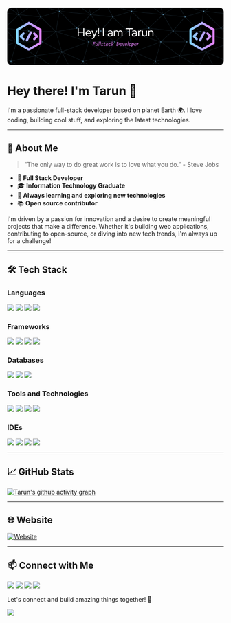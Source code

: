 ![Header](./header.png)

# Hey there! I'm Tarun 👋

I'm a passionate full-stack developer based on planet Earth 🌍. I love coding, building cool stuff, and exploring the latest technologies.

---

## 🚀 About Me

> "The only way to do great work is to love what you do." - Steve Jobs

- 💼 **Full Stack Developer**
- 🎓 **Information Technology Graduate**
- 🌱 **Always learning and exploring new technologies**
- 📚 **Open source contributor**

I'm driven by a passion for innovation and a desire to create meaningful projects that make a difference. Whether it's building web applications, contributing to open-source, or diving into new tech trends, I'm always up for a challenge!

---

## 🛠️ Tech Stack

### Languages
<p align="left">
  <img src="https://img.shields.io/badge/-Java-007396?style=for-the-badge&logo=java&logoColor=white" />
  <img src="https://img.shields.io/badge/-Python-3776AB?style=for-the-badge&logo=python&logoColor=white" />
  <img src="https://img.shields.io/badge/-JavaScript-F7DF1E?style=for-the-badge&logo=javascript&logoColor=white" />
  <img src="https://img.shields.io/badge/-C/C++-00599C?style=for-the-badge&logo=c%2B%2B&logoColor=white" />
</p>

### Frameworks
<p align="left">
  <img src="https://img.shields.io/badge/-React-61DAFB?style=for-the-badge&logo=react&logoColor=white" />
  <img src="https://img.shields.io/badge/-Node.js-339933?style=for-the-badge&logo=node.js&logoColor=white" />
  <img src="https://img.shields.io/badge/-NestJS-E0234E?style=for-the-badge&logo=nestjs&logoColor=white" />
  <img src="https://img.shields.io/badge/-Spring%20Boot-6DB33F?style=for-the-badge&logo=spring&logoColor=white" />
</p>

### Databases
<p align="left">
  <img src="https://img.shields.io/badge/-MySQL-4479A1?style=for-the-badge&logo=mysql&logoColor=white" />
  <img src="https://img.shields.io/badge/-PostgreSQL-336791?style=for-the-badge&logo=postgresql&logoColor=white" />
  <img src="https://img.shields.io/badge/-MongoDB-47A248?style=for-the-badge&logo=mongodb&logoColor=white" />
</p>

### Tools and Technologies
<p align="left">
  <img src="https://img.shields.io/badge/-Linux-FCC624?style=for-the-badge&logo=linux&logoColor=white" />
  <img src="https://img.shields.io/badge/-Git-F05032?style=for-the-badge&logo=git&logoColor=white" />
  <img src="https://img.shields.io/badge/-Docker-2496ED?style=for-the-badge&logo=docker&logoColor=white" />
  <img src="https://img.shields.io/badge/-Kubernetes-326CE5?style=for-the-badge&logo=kubernetes&logoColor=white" />
</p>

### IDEs
<p align="left">
  <img src="https://img.shields.io/badge/-Eclipse-2C2255?style=for-the-badge&logo=eclipse-ide&logoColor=white" />
  <img src="https://img.shields.io/badge/-Jupyter%20Notebook-F37626?style=for-the-badge&logo=jupyter&logoColor=white" />
  <img src="https://img.shields.io/badge/-PyCharm-000000?style=for-the-badge&logo=pycharm&logoColor=white" />
  <img src="https://img.shields.io/badge/-Visual%20Studio%20Code-007ACC?style=for-the-badge&logo=visual-studio-code&logoColor=white" />
</p>

---

## 📈 GitHub Stats

[![Tarun's github activity graph](https://github-readme-activity-graph.vercel.app/graph?username=tarun2001jawla&theme=react-dark)](https://github.com/tarun2001jawla/github-readme-activity-graph)

---

## 🌐 Website

[![Website](https://img.shields.io/badge/-Website-FF7139?style=for-the-badge&logo=Firefox-Browser&logoColor=white)](https://www.tarunjawla.dev)

---

## 📫 Connect with Me

<p align="left">
  <a href="https://www.linkedin.com/in/tarunjawlajaipur/" target="_blank">
    <img src="https://img.shields.io/badge/-LinkedIn-0077B5?style=for-the-badge&logo=linkedin&logoColor=white" />
  </a>
  <a href="mailto:tarunjawla2@gmail.com" target="_blank">
    <img src="https://img.shields.io/badge/-Email-D14836?style=for-the-badge&logo=gmail&logoColor=white" />
  </a>
  <a href="https://www.instagram.com/tarun_jawla/" target="_blank">
    <img src="https://img.shields.io/badge/-Instagram-E4405F?style=for-the-badge&logo=instagram&logoColor=white" />
  </a>
  <a href="https://twitter.com/tarun_jawla" target="_blank">
    <img src="https://img.shields.io/badge/-Twitter-1DA1F2?style=for-the-badge&logo=twitter&logoColor=white" />
  </a>
</p>

Let's connect and build amazing things together! 🚀

[![](https://visitcount.itsvg.in/api?id=tarun&label=Web%20Visits&color=0&icon=0&pretty=true)](https://visitcount.itsvg.in)
